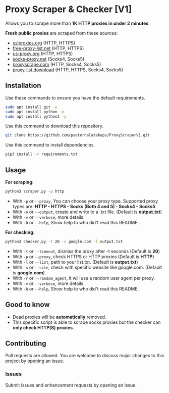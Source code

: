# Proxy Scraper & Checker [V1]

Allows you to scrape more than **1K HTTP proxies in under 2 minutes**.

**Fresh public proxies** are scraped from these sources:

* [sslproxies.org](http://sslproxies.org) (HTTP, HTTPS)
* [free-proxy-list.net](http://free-proxy-list.net) (HTTP, HTTPS)
* [us-proxy.org](http://us-proxy.org) (HTTP, HTTPS)
* [socks-proxy.net](http://socks-proxy.net) (Socks4, Socks5)
* [proxyscrape.com](https://proxyscrape.com) (HTTP, Socks4, Socks5)
* [proxy-list.download](https://www.proxy-list.download) (HTTP, HTTPS, Socks4, Socks5)

## Installation
Use these commands to ensure you have the default requirements.
```bash
sudo apt install git -y
sudo apt install python -y
sudo apt install python3 -y
```

Use this command to download this repository.
```bash
git clone https://github.com/pseternalatakeps/ProxyScraperV1.git
```

Use this command to install dependencies.


```bash
pip3 install -r requirements.txt
```

## Usage

**For scraping:**

```bash
python3 scraper.py -p http
```
* With `-p` or `--proxy`, You can choose your proxy type. Supported proxy types are: **HTTP - HTTPS - Socks (Both 4 and 5) - Socks4 - Socks5** 
* With `-o` or `--output`, create and write to a .txt file. (Default is **output.txt**)
* With `-v` or `--verbose`, more details.
* With `-h` or `--help`, Show help to who did't read this README.

**For checking:**

```bash
python3 checker.py -t 20 -s google.com -l output.txt
```

* With `-t` or `--timeout`, dismiss the proxy after -t seconds (Default is **20**)
* With `-p` or `--proxy`, check HTTPS or HTTP proxies (Default is **HTTP**)
* With `-l` or `--list`, path to your list.txt. (Default is **output.txt**)
* With `-s` or `--site`, check with specific website like google.com. (Default is **google.com**)
* With `-r` or `--random_agent`, it will use a random user agent per proxy.
* With `-v` or `--verbose`, more details.
* With `-h` or `--help`, Show help to who did't read this README.

## Good to know
* Dead proxies will be **automatically** removed.
* This specific script is able to scrape socks proxies but the checker can **only check HTTP(S) proxies**.

## Contributing
Pull requests are allowed. You are welcome to discuss major changes to this project by opening an issue.

### Issues
Submit issues and enhancement requests by opening an issue.
